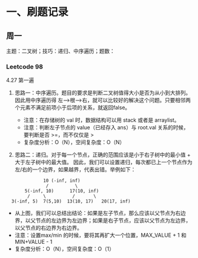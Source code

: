# 一、刷题记录
## 周一
主题：二叉树；技巧：递归、中序遍历；题数：
### Leetcode 98
4.27 第一遍
1. 思路一：中序遍历。题目的要求是判断二叉树值得大小是否为从小到大排列。因此用中序遍历得 左-->根-->右，就可以比较好的解决这个问题。只要相邻两个元素不满足前项小于后项的关系，就返回false。
   - 注意：在存储树的 val 时，数据结构可以用 stack 或者是 arraylist。
   - 注意：判断左子节点的 value（已经存入 ans）与 root.val 关系的时候，要判断是否 >=，而不仅仅是 >
   - 复杂度分析：O（N），空间复杂度：O（N）

2. 思路二：递归。对于每一个节点，正确的范围应该是小于右子树中的最小值 + 大于左子树中的最大值。
因此，我们可以设置递归，每次都已上一个节点作为左/右的一个边界，如果越界，代表出错。举例如下：
```
              10 (-inf, inf)
               /          \
       5(-inf, 10)      17(10, inf)
        /     \          /       \
  3(-inf, 5)  7(5,10)  13(10, 17)   20(17, inf)
```
   - 从上图，我们可以总结出结论：如果是左子节点，那么应该以父节点为右边界，以父节点的左边界为左边界；如果是右子节点，应该以父节点为左边界，以父节点的右边界为右边界。
   - 注意：设置max/min 的时候，要将其再扩大一个位置，MAX_VALUE + 1 和 MIN+VALUE - 1
   - 复杂度分析：O（N），空间复杂度：O（1）
